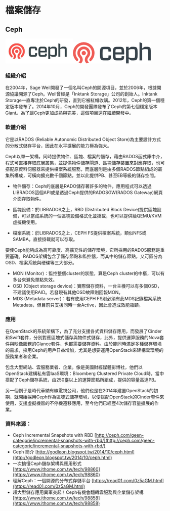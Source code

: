 # **檔案儲存**

## **Ceph**

![](/assets/1509609660571.jpg)![](/assets/Ceph.png)

### 組織介紹

在2004年，Sage Weil開發了一個名叫Ceph的開源項目，並於2006年，根據開源協議開源了Ceph。Weil曾經是「Inktank Storage」公司的創始人。Inktank Storage一直專注於Ceph的研發，直到它被紅帽收購。2012年，Ceph的第一個穩定版本發布了。2014年10月，Ceph的開發團隊發布了Ceph的第七個穩定版本Giant。為了讓Ceph更加成熟與完美，這個項目還在繼續開發中。

### 軟體介紹

它是以RADOS \(Reliable Autonomic Distributed Object Store\)為主要設計方式的分散式儲存平台，因此在水平擴展的能力極為強大。

Ceph以單一架構，同時提供物件、區塊、檔案的儲存，藉由RADOS函式庫中介，程式可直接存取底層叢集，並提供物件儲存閘道、區塊儲存裝置來對應存取，也可搭配原資料伺服器來提供檔案系統服務，而底層則是由多個RADOS節點組成的叢集所構成，可橫向擴充數千個節點，並以此提供PB、甚至EB等級的儲存空間。

* 物件儲存：Ceph的底層是RADO儲存著許多的物件，應用程式可以透過LIBRADOS這個API或是透過Ceph提供的RADOSGW\(RADOS Gateway\)網頁介面存取物件。

* 區塊設備：於LIBRADOS之上，RBD \(Distributed Block Device\)提供區塊設備，可以當成系統的一個區塊設備格式化並掛載，也可以提供給QEMU/KVM虛擬機使用。

* 檔案系統：於LIBRADOS之上，CEPH FS提供檔案系統，類似NFS或SAMBA，直接掛載就可以存取。

要使Ceph能夠成為高可靠度、高擴充性的儲存環境，它所採用的RADOS服務是重要基礎。RADOS架構包含了儲存節點和監控器，而其中的儲存節點，又可區分為OSD、檔案系統與硬碟等三大部分。

* MON \(Monitor\)：監控整個cluster的狀態，算是Ceph cluster的中樞，可以有多台來避免單點失效。
* OSD \(Object storage device\)：實際儲存資料，一台主機可以有多個OSD，不建議使用RAID。若發現有其他OSD故障則回報MON。
* MDS \(Metadata server\)：若有使用CEPH FS則必須有此MDS記錄檔案系統Metadata，但目前只支援同時一台Active，因此會造成效能瓶頸。

### 應用

在OpenStack的系統架構下，為了充分支援各式資料儲存應用，而發展了Cinder和Swift套件，分別對應區塊式儲存與物件式儲存，此外，提供運算服務的Nova套件與映像服務的Glance套件，也都需要儲存資料。由於能同時滿足多種儲存環境的需求，採用Ceph的用戶日益增加，尤其是想要運用OpenStack來建構雲環境的服務業者和企業。

包含大型網站、雲服務業者、企業。像是美國財經媒體彭博社，他們以OpenStack建構私有雲IaaS環境：Bloomberg Clustered Private Cloud時，當中搭配了Ceph儲存系統，由250臺以上的運算節點所組成，提供的容量高達PB。

另一個例子是時代華納有線電視公司，他們也是在2014年建置OpenStack的初期，就開始採用Ceph作為區塊式儲存環境，以便搭配OpenStack的Cinder套件來使用，支援虛擬機器的不停機遷移應用，至今他們已經歷4次儲存容量擴展的作業。

### 資料來源：

* Ceph Incremental Snapshots with RBD [http://ceph.com/geen-categorie/incremental-snapshots-with-rbd/](http://ceph.com/geen-categorie/incremental-snapshots-with-rbd/)
* Ceph 簡介 [http://godleon.blogspot.tw/2014/10/ceph.html](http://godleon.blogspot.tw/2014/10/ceph.html)
* 一次搞懂Ceph儲存架構與應用形式 [https://www.ithome.com.tw/tech/98860](https://www.ithome.com.tw/tech/98860)
* 理解Ceph：一個開源的分布式存儲平台 [https://read01.com/0z5aGM.html](https://read01.com/0z5aGM.html)
* 超大型儲存應用異軍突起！Ceph有機會翻轉雲服務與企業儲存架構 [https://www.ithome.com.tw/tech/98858](https://www.ithome.com.tw/tech/98858)



